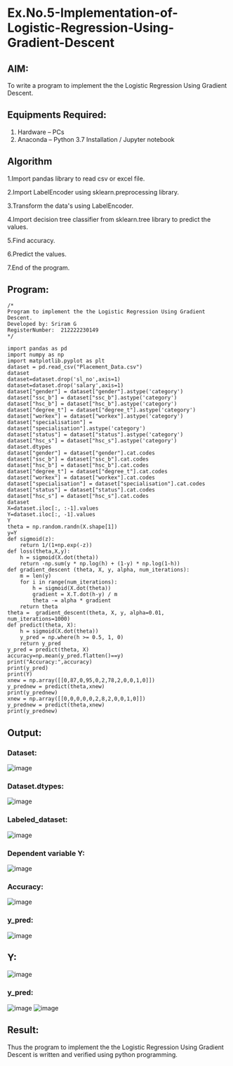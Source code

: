 # Ex.No.5-Implementation-of-Logistic-Regression-Using-Gradient-Descent

## AIM:
To write a program to implement the the Logistic Regression Using Gradient Descent.

## Equipments Required:
1. Hardware – PCs
2. Anaconda – Python 3.7 Installation / Jupyter notebook

## Algorithm
1.Import pandas library to read csv or excel file.

2.Import LabelEncoder using sklearn.preprocessing library.

3.Transform the data's using LabelEncoder.

4.Import decision tree classifier from sklearn.tree library to predict the values.

5.Find accuracy.

6.Predict the values.

7.End of the program.

## Program:
```
/*
Program to implement the the Logistic Regression Using Gradient Descent.
Developed by: Sriram G
RegisterNumber:  212222230149
*/
```

```
import pandas as pd
import numpy as np
import matplotlib.pyplot as plt
dataset = pd.read_csv("Placement_Data.csv")
dataset
dataset=dataset.drop('sl_no',axis=1)
dataset=dataset.drop('salary',axis=1)
dataset["gender"] = dataset["gender"].astype('category')
dataset["ssc_b"] = dataset["ssc_b"].astype('category')
dataset["hsc_b"] = dataset["hsc_b"].astype('category')
dataset["degree_t"] = dataset["degree_t"].astype('category')
dataset["workex"] = dataset["workex"].astype('category')
dataset["specialisation"] = dataset["specialisation"].astype('category')
dataset["status"] = dataset["status"].astype('category')
dataset["hsc_s"] = dataset["hsc_s"].astype('category')
dataset.dtypes
dataset["gender"] = dataset["gender"].cat.codes
dataset["ssc_b"] = dataset["ssc_b"].cat.codes
dataset["hsc_b"] = dataset["hsc_b"].cat.codes
dataset["degree_t"] = dataset["degree_t"].cat.codes
dataset["workex"] = dataset["workex"].cat.codes
dataset["specialisation"] = dataset["specialisation"].cat.codes
dataset["status"] = dataset["status"].cat.codes
dataset["hsc_s"] = dataset["hsc_s"].cat.codes
dataset
X=dataset.iloc[:, :-1].values
Y=dataset.iloc[:, -1].values
Y
theta = np.random.randn(X.shape[1])
y=Y
def sigmoid(z):
    return 1/(1+np.exp(-z))
def loss(theta,X,y):
    h = sigmoid(X.dot(theta))
    return -np.sum(y * np.log(h) + (1-y) * np.log(1-h))
def gradient_descent (theta, X, y, alpha, num_iterations):
    m = len(y)
    for i in range(num_iterations):
        h = sigmoid(X.dot(theta))
        gradient = X.T.dot(h-y) / m
        theta -= alpha * gradient
    return theta
theta =  gradient_descent(theta, X, y, alpha=0.01, num_iterations=1000)
def predict(theta, X): 
    h = sigmoid(X.dot(theta))
    y_pred = np.where(h >= 0.5, 1, 0)
    return y_pred
y_pred = predict(theta, X)
accuracy=np.mean(y_pred.flatten()==y)
print("Accuracy:",accuracy)
print(y_pred)
print(Y)
xnew = np.array([[0,87,0,95,0,2,78,2,0,0,1,0]])
y_prednew = predict(theta,xnew)
print(y_prednew)
xnew = np.array([[0,0,0,0,0,2,8,2,0,0,1,0]])
y_prednew = predict(theta,xnew)
print(y_prednew)
```

## Output:

### Dataset:
![image](https://github.com/Sriram8452/-Implementation-of-Logistic-Regression-Using-Gradient-Descent/assets/118708032/16c9b5d5-e699-49f4-a8ef-9362e0ee16f3)

### Dataset.dtypes:
![image](https://github.com/Sriram8452/-Implementation-of-Logistic-Regression-Using-Gradient-Descent/assets/118708032/3c62baba-7676-422b-bd42-04f637e3808b)

### Labeled_dataset:
![image](https://github.com/Sriram8452/-Implementation-of-Logistic-Regression-Using-Gradient-Descent/assets/118708032/eb7e98f5-45d6-4c2d-b8b8-0367bf4850ef)

### Dependent variable Y:

![image](https://github.com/Sriram8452/-Implementation-of-Logistic-Regression-Using-Gradient-Descent/assets/118708032/18f6cb58-669e-4ec7-a94f-a28fdd50abe4)

### Accuracy:
![image](https://github.com/Sriram8452/-Implementation-of-Logistic-Regression-Using-Gradient-Descent/assets/118708032/f596e0a6-21fc-476a-b11c-5042b188f66b)

### y_pred:
![image](https://github.com/Sriram8452/-Implementation-of-Logistic-Regression-Using-Gradient-Descent/assets/118708032/f20dff88-d594-4e00-9107-c0cb5d4dabdf)

## Y:

![image](https://github.com/Sriram8452/-Implementation-of-Logistic-Regression-Using-Gradient-Descent/assets/118708032/09644f7a-1c28-445d-a9ab-bd520bd01aa5)

### y_pred:
![image](https://github.com/Sriram8452/-Implementation-of-Logistic-Regression-Using-Gradient-Descent/assets/118708032/65196d4d-d220-4dee-8fe4-798bbb9ebd7c)
![image](https://github.com/Sriram8452/-Implementation-of-Logistic-Regression-Using-Gradient-Descent/assets/118708032/41e9cc21-fd0f-4d47-8e50-37ed8fb6a27f)


## Result:
Thus the program to implement the the Logistic Regression Using Gradient Descent is written and verified using python programming.


